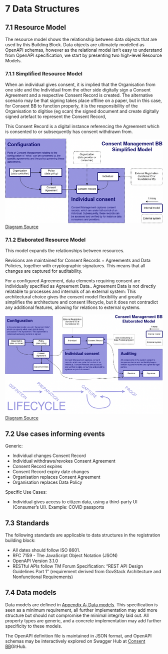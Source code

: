 # 7 Data Structures

## 7.1 Resource Model

The resource model shows the relationship between data objects that are used by this Building Block. Data objects are ultimately modelled as OpenAPI schemas, however as the relational model isn’t easy to understand from OpenAPI specification, we start by presenting two high-level Resource Models.

### 7.1.1 Simplified Resource Model

When an individual gives consent, it is implied that the Organisation from one side and the Individual from the other side digitally sign a Consent Agreement and a respective Consent Record is created. The alternative scenario may be that signing takes place offline on a paper, but in this case, for Consent BB to function properly, it is the responsibility of the Organisation to digitise (eg scan) the signed document and create digitally signed artefact to represent the Consent Record,

This Consent Record is a digital instance referencing the Agreement which is consented to or subsequently has consent withdrawn from.

![alt\_text](<diagrams/Consent Mangement BB Simplified resource relationship model.drawio.png>) [Diagram Source](https://github.com/GovStackWorkingGroup/BuildingBlockAPI/tree/main/consent-management)

### 7.1.2 Elaborated Resource Model

This model expands the relationships between resources.

Revisions are maintained for Consent Records + Agreements and Data Policies, together with cryptographic signatures. This means that all changes are captured for auditability.

For a configured Agreement, data elements requiring consent are individually specified as Agreement Data.. Agreement Data is not directly relatable to processes and internals of an external system: This architectural choice gives the consent model flexibility and greatly simplifies the architecture and consent lifecycle, but it does not contradict any additional features, allowing for relations to external systems.

![alt\_text](<diagrams/Consent Mangement BB Extended resource relationship model.drawio.png>) [Diagram Source](https://github.com/GovStackWorkingGroup/BuildingBlockAPI/tree/main/consent-management)

## 7.2 Use cases informing events

Generic:

* Individual changes Consent Record
* Individual withdraws/revokes Consent Agreement
* Consent Record expires
* Consent Record expiry date changes
* Organisation replaces Consent Agreement
* Organisation replaces Data Policy

Specific Use Cases:

* Individual gives access to citizen data, using a third-party UI (Consumer’s UI). Example: COVID passports

## 7.3 Standards

The following standards are applicable to data structures in the registration building block:

* All dates should follow ISO 8601.
* RFC 7159 - The JavaScript Object Notation (JSON)
* OpenAPI Version 3.1.0
* RESTful APIs follow TM Forum Specification: “REST API Design Guidelines Part 1” (requirement derived from GovStack Architecture and Nonfunctional Requirements)

## 7.4 Data models

Data models are defined in [Appendix A: Data models](appendix-a-data-models.md#10-appendix-a-data-models). This specification is seen as a minimum requirement, all further implementation may add more structure but should not compromise the minimal integrity laid out. All property types are generic, and a concrete implementation may add further specificity to these models.

The OpenAPI definition file is maintained in JSON format, and OpenAPI schemas may be interactively explored on Swagger Hub at [Consent BB](https://github.com/GovStackWorkingGroup/bb-consent)GitHub.
